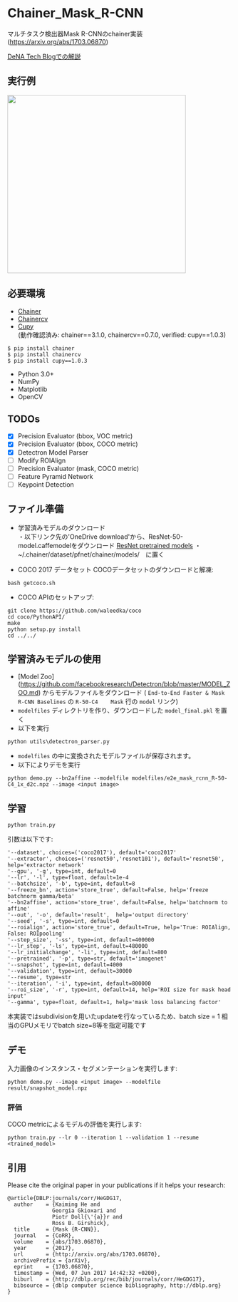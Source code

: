 # Chainer\_Mask\_R-CNN   
マルチタスク検出器Mask R-CNNのchainer実装
(https://arxiv.org/abs/1703.06870)   

[DeNA Tech Blogでの解説](https://engineer.dena.jp/2017/12/chainercvmask-r-cnn.html)

## 実行例
<img src="imgs/demo.gif" width="400px"></img>
## 必要環境
- [Chainer](https://github.com/pfnet/chainer)
- [Chainercv](https://github.com/chainer/chainercv)
- [Cupy](https://github.com/cupy/cupy)   
 (動作確認済み: chainer==3.1.0, chainercv==0.7.0, verified: cupy==1.0.3)
```
$ pip install chainer   
$ pip install chainercv
$ pip install cupy==1.0.3
```   
- Python 3.0+   
- NumPy   
- Matplotlib   
- OpenCV   

## TODOs
- [x] Precision Evaluator (bbox, VOC metric)
- [x] Precision Evaluator (bbox, COCO metric)
- [x] Detectron Model Parser 
- [ ] Modify ROIAlign
- [ ] Precision Evaluator (mask, COCO metric)
- [ ] Feature Pyramid Network
- [ ] Keypoint Detection

## ファイル準備
- 学習済みモデルのダウンロード  
・以下リンク先の'OneDrive download'から、ResNet-50-model.caffemodelをダウンロード
 [ResNet pretrained models](https://github.com/KaimingHe/deep-residual-networks#models)
・~/.chainer/dataset/pfnet/chainer/models/　に置く

- COCO 2017 データセット
COCOデータセットのダウンロードと解凍:   
```
bash getcoco.sh
```
- COCO APIのセットアップ:   
```
git clone https://github.com/waleedka/coco
cd coco/PythonAPI/
make
python setup.py install
cd ../../
```

## 学習済みモデルの使用

- [Model Zoo] (https://github.com/facebookresearch/Detectron/blob/master/MODEL_ZOO.md) からモデルファイルをダウンロード
 ( `End-to-End Faster & Mask R-CNN Baselines` の `R-50-C4	Mask` 行の `model` リンク)   
- `modelfiles` ディレクトリを作り、ダウンロードした `model_final.pkl` を置く
- 以下を実行
```   
python utils\detectron_parser.py
```
- `modelfiles` の中に変換されたモデルファイルが保存されます。
- 以下によりデモを実行
```
python demo.py --bn2affine --modelfile modelfiles/e2e_mask_rcnn_R-50-C4_1x_d2c.npz --image <input image>
```

## 学習

```
python train.py 
```
引数は以下です:
```
'--dataset', choices=('coco2017'), default='coco2017'   
'--extractor', choices=('resnet50','resnet101'), default='resnet50', help='extractor network'
'--gpu', '-g', type=int, default=0   
'--lr', '-l', type=float, default=1e-4   
'--batchsize', '-b', type=int, default=8   
'--freeze_bn', action='store_true', default=False, help='freeze batchnorm gamma/beta'
'--bn2affine', action='store_true', default=False, help='batchnorm to affine'
'--out', '-o', default='result',  help='output directory'   
'--seed', '-s', type=int, default=0   
'--roialign', action='store_true', default=True, help='True: ROIAlign, False: ROIpooling'
'--step_size', '-ss', type=int, default=400000  
'--lr_step', '-ls', type=int, default=480000    
'--lr_initialchange', '-li', type=int, default=800     
'--pretrained', '-p', type=str, default='imagenet'   
'--snapshot', type=int, default=4000   
'--validation', type=int, default=30000   
'--resume', type=str   
'--iteration', '-i', type=int, default=800000   
'--roi_size', '-r', type=int, default=14, help='ROI size for mask head input'
'--gamma', type=float, default=1, help='mask loss balancing factor'   
```

本実装ではsubdivisionを用いたupdateを行なっているため、batch size = 1 相当のGPUメモリでbatch size=8等を指定可能です

## デモ
入力画像のインスタンス・セグメンテーションを実行します:   
```
python demo.py --image <input image> --modelfile result/snapshot_model.npz 
```

### 評価

COCO metricによるモデルの評価を実行します:   
```
python train.py --lr 0 --iteration 1 --validation 1 --resume <trained_model> 
```

## 引用
Please cite the original paper in your publications if it helps your research:    

    @article{DBLP:journals/corr/HeGDG17,
      author    = {Kaiming He and
                  Georgia Gkioxari and
                  Piotr Doll{\'{a}}r and
                  Ross B. Girshick},
      title     = {Mask {R-CNN}},
      journal   = {CoRR},
      volume    = {abs/1703.06870},
      year      = {2017},
      url       = {http://arxiv.org/abs/1703.06870},
      archivePrefix = {arXiv},
      eprint    = {1703.06870},
      timestamp = {Wed, 07 Jun 2017 14:42:32 +0200},
      biburl    = {http://dblp.org/rec/bib/journals/corr/HeGDG17},
      bibsource = {dblp computer science bibliography, http://dblp.org}
    }
